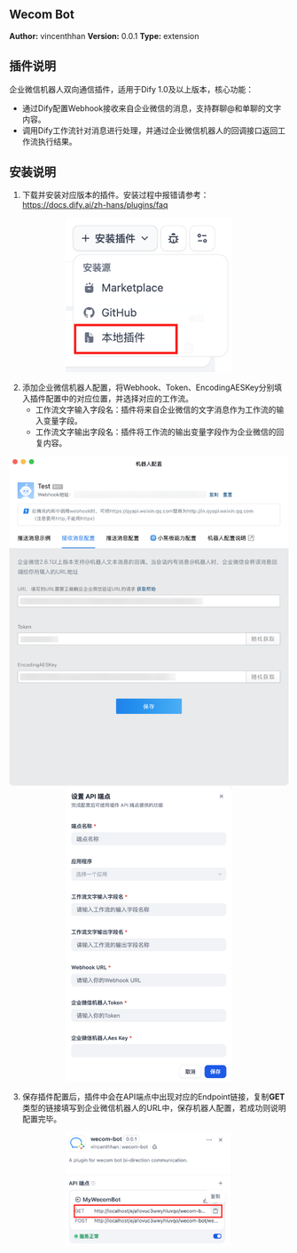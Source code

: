 ## Wecom Bot
**Author:** vincenthhan
**Version:** 0.0.1
**Type:** extension

## 插件说明

企业微信机器人双向通信插件，适用于Dify 1.0及以上版本，核心功能：

- 通过Dify配置Webhook接收来自企业微信的消息，支持群聊@和单聊的文字内容。
- 调用Dify工作流针对消息进行处理，并通过企业微信机器人的回调接口返回工作流执行结果。

## 安装说明

1. 下载并安装对应版本的插件。安装过程中报错请参考：https://docs.dify.ai/zh-hans/plugins/faq

<div align=center>
    <img src="./_assets/install_plugin.png" width="300"/>
</div>

2. 添加企业微信机器人配置，将Webhook、Token、EncodingAESKey分别填入插件配置中的对应位置，并选择对应的工作流。
    - 工作流文字输入字段名：插件将来自企业微信的文字消息作为工作流的输入变量字段。
    - 工作流文字输出字段名：插件将工作流的输出变量字段作为企业微信的回复内容。

<div align=center>
    <img src="./_assets/wecom_bot_config.png" width="600"/>
    <img src="./_assets/plugin_config.png" width="300"/>
</div>

3. 保存插件配置后，插件中会在API端点中出现对应的Endpoint链接，复制**GET**类型的链接填写到企业微信机器人的URL中，保存机器人配置，若成功则说明配置完毕。

<div align=center>
    <img src="./_assets/webhook.png" width="300"/>
</div>